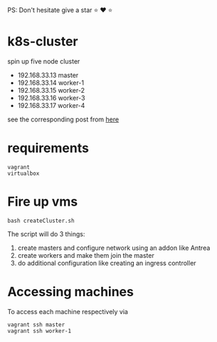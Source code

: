 PS: Don't hesitate  give a star ⭐ :heart: :star: 

# k8s-cluster

spin up five node cluster

* 192.168.33.13 master
* 192.168.33.14 worker-1
* 192.168.33.15 worker-2
* 192.168.33.16 worker-3
* 192.168.33.17 worker-4

see the corresponding post from [here](https://baykara.medium.com/setup-own-kubernetes-cluster-via-virtualbox-99a82605bfcc)

# requirements
```
vagrant
virtualbox
```

# Fire up vms

``` 
bash createCluster.sh
```

The script will do 3 things:

1. create masters and configure network using an addon like Antrea
2. create workers and make them join the master
3. do additional configuration like creating an ingress controller

# Accessing machines

To access each machine respectively via 

```
vagrant ssh master
vagrant ssh worker-1
```
